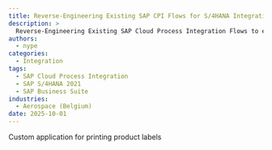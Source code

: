 ```yaml
---
title: Reverse-Engineering Existing SAP CPI Flows for S/4HANA Integration 
description: >
  Reverse-Engineering Existing SAP Cloud Process Integration Flows to enable SAP S/4HANA implementation
authors:
  - nype
categories:
  - Integration
tags:
  - SAP Cloud Process Integration
  - SAP S/4HANA 2021
  - SAP Business Suite
industries:
  - Aerospace (Belgium)
date: 2025-10-01
---
```


<!-- more -->

Custom application for printing product labels








